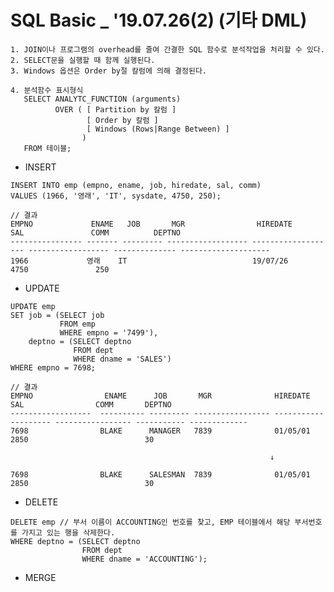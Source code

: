 # SQL Basic _ '19.07.26(2) (기타 DML)
    
    1. JOIN이나 프로그램의 overhead를 줄여 간결한 SQL 함수로 분석작업을 처리할 수 있다.
    2. SELECT문을 실행할 때 함께 실행된다.
    3. Windows 옵션은 Order by절 칼럼에 의해 결정된다.
    
    4. 분석함수 표시형식
       SELECT ANALYTC_FUNCTION (arguments)
              OVER ( [ Partition by 칼럼 ]
                     [ Order by 칼럼 ]
                     [ Windows (Rows|Range Between) ]
                    )
       FROM 테이블;
    
    
   * INSERT
   
    INSERT INTO emp (empno, ename, job, hiredate, sal, comm)
    VALUES (1966, '영래', 'IT', sysdate, 4750, 250);
    
    // 결과
    EMPNO             ENAME   JOB       MGR                HIREDATE            SAL               COMM          DEPTNO                 
    ---------------- ------- --------- ------------------ ------------------- ------------------ -------------- -------------------- 
    1966             영래    IT                            19/07/26            4750               250                                


   * UPDATE
   
    UPDATE emp
    SET job = (SELECT job
               FROM emp
               WHERE empno = '7499'),
        deptno = (SELECT deptno
                  FROM dept
                  WHERE dname = 'SALES')
    WHERE empno = 7698;
    
    // 결과
    EMPNO                ENAME      JOB       MGR              HIREDATE              SAL                COMM       DEPTNO
    ------------------  ---------- --------- ----------------- -------------------- ----------------- ----------- -------------
    7698                BLAKE      MANAGER   7839              01/05/01             2850                          30                     
                                                        
                                                              ↓
                                                              
    7698                BLAKE      SALESMAN  7839              01/05/01             2850                          30
    
    
   * DELETE
   
    DELETE emp // 부서 이름이 ACCOUNTING인 번호를 찾고, EMP 테이블에서 해당 부서번호를 가지고 있는 행을 삭제한다.
    WHERE deptno = (SELECT deptno
                    FROM dept
                    WHERE dname = 'ACCOUNTING');
    
    
   * MERGE
   
